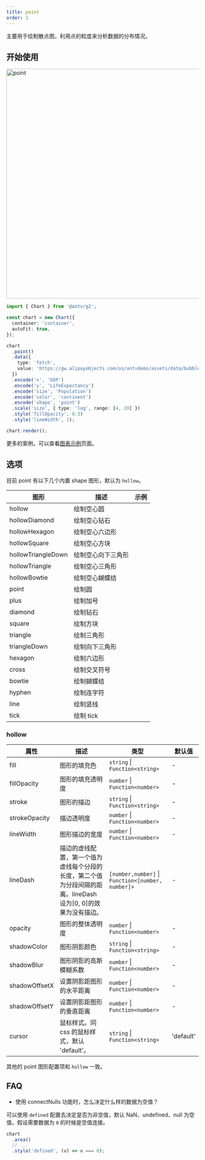 ```yaml
---
title: point
order: 1
---
```


主要用于绘制散点图，利用点的粒度来分析数据的分布情况。

## 开始使用

<img alt="point" src="https://mdn.alipayobjects.com/mdn/huamei_qa8qxu/afts/img/A*T8Y-T5BlUTgAAAAAAAAAAAAADmJ7AQ" width="600" />

```ts
import { Chart } from '@antv/g2';

const chart = new Chart({
  container: 'container',
  autoFit: true,
});

chart
  .point()
  .data({
    type: 'fetch',
    value: 'https://gw.alipayobjects.com/os/antvdemo/assets/data/bubble.json',
  })
  .encode('x', 'GDP')
  .encode('y', 'LifeExpectancy')
  .encode('size', 'Population')
  .encode('color', 'continent')
  .encode('shape', 'point')
  .scale('size', { type: 'log', range: [4, 20] })
  .style('fillOpacity', 0.3)
  .style('lineWidth', 1);

chart.render();
```

更多的案例，可以查看[图表示例](/examples)页面。

## 选项

目前 point 有以下几个内置 shape 图形，默认为 `hollow`。

| 图形                   | 描述                                           | 示例                 |
|-----------------------|------------------------------------------------|---------------------|
| hollow                | 绘制空心圆                                       |       |
| hollowDiamond         | 绘制空心钻石                                     |       |
| hollowHexagon         | 绘制空心六边形                                   |       |
| hollowSquare          | 绘制空心方块                                     |       |
| hollowTriangleDown    | 绘制空心向下三角形                                |       |
| hollowTriangle        | 绘制空心三角形                                   |       |
| hollowBowtie          | 绘制空心蝴蝶结                                   |       |
| point                 | 绘制圆                                          |       |
| plus                  | 绘制加号                                        |       |
| diamond               | 绘制钻石                                        |       |
| square                | 绘制方块                                        |       |
| triangle              | 绘制三角形                                      |       |
| triangleDown          | 绘制向下三角形                                   |       |
| hexagon               | 绘制六边形                                      |       |
| cross                 | 绘制交叉符号                                    |       |
| bowtie                | 绘制蝴蝶结                                      |       |
| hyphen                | 绘制连字符                                      |       |
| line                  | 绘制竖线                                        |       |
| tick                  | 绘制 tick                                       |       |


### hollow

| 属性               | 描述                                           | 类型                 | 默认值      |
|-------------------|------------------------------------------------|---------------------|------------|
| fill          | 图形的填充色                                      | `string` \| `Function<string>`              |   -   |
| fillOpacity   | 图形的填充透明度                                   | `number` \| `Function<number>`              |   -   |
| stroke        | 图形的描边                                        | `string` \| `Function<string>`              |   -   |
| strokeOpacity   | 描边透明度                                        | `number` \| `Function<number>`              |   -   |
| lineWidth     | 图形描边的宽度                                    | `number` \| `Function<number>`               |   -   |
| lineDash      | 描边的虚线配置，第一个值为虚线每个分段的长度，第二个值为分段间隔的距离。lineDash 设为[0, 0]的效果为没有描边。 | `[number,number]` \| `Function<[number, number]>` |   -   |
| opacity       | 图形的整体透明度                                   | `number` \| `Function<number>`              |   -   |
| shadowColor   | 图形阴影颜色                                      | `string` \| `Function<string>`              |   -   |
| shadowBlur    | 图形阴影的高斯模糊系数                              | `number` \| `Function<number>`              |   -   |
| shadowOffsetX | 设置阴影距图形的水平距离                            | `number` \| `Function<number>`              |   -   |
| shadowOffsetY | 设置阴影距图形的垂直距离                            | `number` \| `Function<number>`              |   -   |
| cursor        | 鼠标样式。同 css 的鼠标样式，默认 'default'。        | `string` \| `Function<string>`               |   'default'  |

其他的 point 图形配置项和 `hollow` 一致。

## FAQ

- 使用 connectNulls 功能时，怎么决定什么样的数据为空值？

可以使用 `defined` 配置去决定是否为非空值，默认 NaN、undefined、null 为空值。假设需要数据为 `0` 的时候是空值连接。

```ts
chart
  .area()
  // ...
  .style('defined', (v) => v === 0);
```
